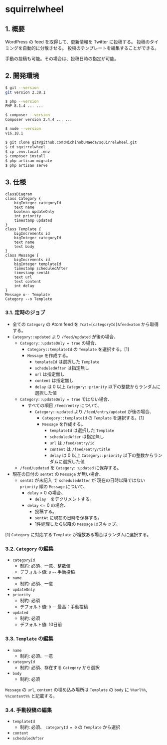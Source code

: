 # squirrelwheel

## 1. 概要

WordPress の feed を取得して、更新情報を Twitter に投稿する。
投稿のタイミングを自動的に分散させる。
投稿のテンプレートを編集することができる。

手動の投稿も可能。その場合は、投稿日時の指定が可能。

## 2. 開発環境

```bash
$ git --version
git version 2.38.1

$ php --version
PHP 8.1.4 ... ...

$ composer --version
Composer version 2.4.4 ... ...

$ node --version
v16.18.1

$ git clone git@github.com:MichinobuMaeda/squirrelwheel.git
$ cd squirrelwheel
$ cp .env.local .env
$ composer install
$ php artisan migrate
$ php artisan serve
```

## 3. 仕様

```mermaid
classDiagram
class Category {
    bigInteger categoryId
    text name
    boolean updateOnly
    int priority
    timestamp updated
}
class Template {
    bigIncrements id
    bigInteger categoryId
    text name
    text body
}
class Message {
    bigIncrements id
    bigInteger templateId
    timestamp scheduledAfter
    timestamp sentAt
    text url
    text content
    int delay
}
Message o-- Template
Category --o Template
```

### 3.1. 定時のジョブ

- 全ての `Category` の Atom feed を `?cat=[categoryId]&feed=atom` から取得する。
- `Category::updated` より `/feed/updated` が後の場合、
    - `Category::updateOnly = true` の場合、
        - `Category::templateId` の `Template` を選択する。[1]
        - `Message` を作成する。
            - `templateId` は選択した `Template`
            - `scheduledAfter` は指定無し
            - `url` は指定無し
            - `content` は指定無し
            - `delay` は 0 以上 `Category::priority` 以下の整数からランダムに選択した値
    - `Category::updateOnly = true` ではない場合、
        - すべての項目 `/feed/entry` について、
            - `Category::updated` より `/feed/entry/updated` が後の場合、
                - `Category::templateId` の `Template` を選択する。[1]
                - `Message` を作成する。
                    - `templateId` は選択した `Template`
                    - `scheduledAfter` は指定無し
                    - `url` は `/feed/entry/id`
                    - `content` は `/feed/entry/title`
                    - `delay` は 0 以上 `Category::priority` 以下の整数からランダムに選択した値
    - `/feed/updated` を `Category::updated` に保存する。
- 現在の日付の `sentAt` の `Message` が無い場合、
    - `sentAt` が未記入 で `scheduledAfter` が 現在の日時以降ではない `priority` 順の `Message` について、
        - `delay` > 0 の場合、
            - `delay`　をデクリメントする。
        - `delay` <= 0 の場合、
            - 投稿する。
            - `sentAt` に現在の日時を保存する。
            - 1件処理したら以降の `Message` はスキップ。

[1] `Category` に対応する `Template` が複数ある場合はランダムに選択する。

### 3.2. `Category` の編集

- `categoryId`
    - 制約: 必須、一意、整数値
    - デフォルト値: `0` -- 手動投稿
- `name`
    - 制約: 必須、一意
- `updateOnly`
- `priority`
    - 制約: 必須
    - デフォルト値: `0` -- 最高：手動投稿
- `updated`
    - 制約: 必須
    - デフォルト値: 10日前

### 3.3. `Template` の編集

- `name`
    - 制約: 必須、一意
- `categoryId`
    - 制約: 必須、存在する `Category` から選択
- `body`
    - 制約: 必須

`Message` の `url`, `content` の埋め込み場所は
`Template` の `body` に `%%url%%`, `%%content%%` と記載する。

### 3.4. 手動投稿の編集

- `templateId`
    - 制約: 必須、 `categoryId = 0` の `Template` から選択
- `content`
- `scheduledAfter`
